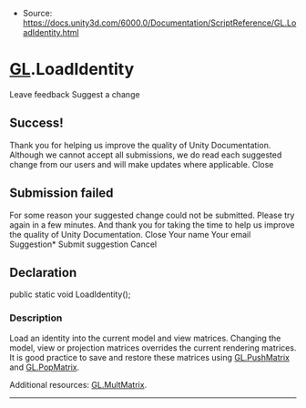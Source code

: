* Source: https://docs.unity3d.com/6000.0/Documentation/ScriptReference/GL.LoadIdentity.html

#  [GL](https://docs.unity3d.com/6000.0/Documentation/ScriptReference/GL.html).LoadIdentity
Leave feedback
Suggest a change
## Success!
Thank you for helping us improve the quality of Unity Documentation. Although we cannot accept all submissions, we do read each suggested change from our users and will make updates where applicable.
Close
## Submission failed
For some reason your suggested change could not be submitted. Please <a>try again</a> in a few minutes. And thank you for taking the time to help us improve the quality of Unity Documentation.
Close
Your name Your email Suggestion* Submit suggestion
Cancel
## Declaration
public static void LoadIdentity(); 
### Description
Load an identity into the current model and view matrices.
Changing the model, view or projection matrices overrides the current rendering matrices. It is good practice to save and restore these matrices using [GL.PushMatrix](https://docs.unity3d.com/6000.0/Documentation/ScriptReference/GL.PushMatrix.html) and [GL.PopMatrix](https://docs.unity3d.com/6000.0/Documentation/ScriptReference/GL.PopMatrix.html).  
  
Additional resources: [GL.MultMatrix](https://docs.unity3d.com/6000.0/Documentation/ScriptReference/GL.MultMatrix.html).
* * *
